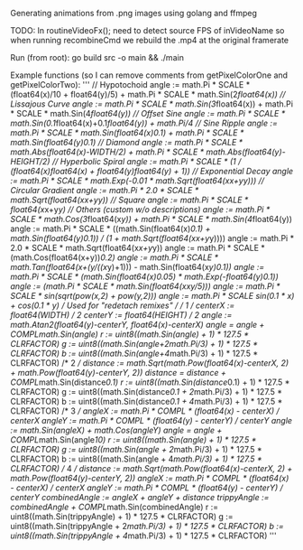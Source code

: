 Generating animations from .png images using golang and ffmpeg

TODO: In routineVideoFx(); need to detect source FPS of inVideoName so when running recombineCmd we rebuild the .mp4 at the original framerate 

Run (from root): go build src -o main && ./main

Example functions (so I can remove comments from getPixelColorOne and getPixelColorTwo):
'''
    // Hypotochoid
    angle := math.Pi * SCALE * (float64(x)/10 + float64(y)/5) + math.Pi * SCALE * math.Sin(2*float64(x))
    // Lissajous Curve
	angle := math.Pi * SCALE * math.Sin(3*float64(x)) + math.Pi * SCALE * math.Sin(4*float64(y))
    // Offset Sine
	angle := math.Pi * SCALE * math.Sin(0.1*float64(x)+0.1*float64(y)) + math.Pi/4
    // Sine Ripple
	angle := math.Pi * SCALE * math.Sin(float64(x)*0.1) + math.Pi * SCALE * math.Sin(float64(y)*0.1) 
    // Diamond
	angle := math.Pi * SCALE * math.Abs(float64(x)-WIDTH/2) + math.Pi * SCALE * math.Abs(float64(y)-HEIGHT/2)
    // Hyperbolic Spiral
	angle := math.Pi * SCALE * (1 / (float64(x)*float64(x) + float64(y)*float64(y) + 1))
    // Exponential Decay
	angle := math.Pi * SCALE * math.Exp(-0.01 * math.Sqrt(float64(x*x+y*y)))
    // Circular Gradient
	angle := math.Pi * 2.0 * SCALE *  math.Sqrt(float64(x*x+y*y))
    // Square
    angle := math.Pi * SCALE * float64(x*x+y*y)
    // Others (custom w/o descriptions)
	angle := math.Pi * SCALE * math.Cos(3*float64(x*y)) + math.Pi * SCALE * math.Sin(4*float64(y))
    angle := math.Pi * SCALE * ((math.Sin(float64(x)*0.1) + math.Sin(float64(y)*0.1)) / (1 + math.Sqrt(float64(x*x+y*y))))
	angle := math.Pi * 2.0 * SCALE * math.Sqrt(float64(x*x+y*y))
    angle := math.Pi * SCALE * (math.Cos(float64(x+y))*0.2)
    angle := math.Pi * SCALE * math.Tan(float64(x+(y/((x*y)+1))) - math.Sin(float64(x*y)*0.1))
    angle := math.Pi * SCALE * (math.Sin(float64(x)*0.05) * math.Exp(-float64(y)*0.1))
    angle := (math.Pi * SCALE * math.Sin(float64(x*x*y/5)))
    angle := math.Pi * SCALE * sin(sqrt(pow(x,2) + pow(y,2)))
    angle := math.Pi * SCALE *sin(0.1 * x) + cos(0.1 * y)
    /* Used for "redetach remixes" */
    /* 1 */
    centerX := float64(WIDTH) / 2
    centerY := float64(HEIGHT) / 2
    angle := math.Atan2(float64(y)-centerY, float64(x)-centerX)
    angle = angle + COMPL*math.Sin(angle)
    r := uint8((math.Sin(angle) + 1) * 127.5 * CLRFACTOR)
    g := uint8((math.Sin(angle+2*math.Pi/3) + 1) * 127.5 * CLRFACTOR)
    b := uint8((math.Sin(angle+4*math.Pi/3) + 1) * 127.5 * CLRFACTOR)
    /* 2 */
    distance := math.Sqrt(math.Pow(float64(x)-centerX, 2) + math.Pow(float64(y)-centerY, 2))
    distance = distance + COMPL*math.Sin(distance*0.1)
    r := uint8((math.Sin(distance*0.1) + 1) * 127.5 * CLRFACTOR)
    g := uint8((math.Sin(distance*0.1 + 2*math.Pi/3) + 1) * 127.5 * CLRFACTOR)
    b := uint8((math.Sin(distance*0.1 + 4*math.Pi/3) + 1) * 127.5 * CLRFACTOR)
    /* 3 */
    angleX := math.Pi * COMPL * (float64(x) - centerX) / centerX
    angleY := math.Pi * COMPL * (float64(y) - centerY) / centerY
    angle := math.Sin(angleX) + math.Cos(angleY)
    angle = angle + COMPL*math.Sin(angle*10)
    r := uint8((math.Sin(angle) + 1) * 127.5 * CLRFACTOR)
    g := uint8((math.Sin(angle + 2*math.Pi/3) + 1) * 127.5 * CLRFACTOR)
    b := uint8((math.Sin(angle + 4*math.Pi/3) + 1) * 127.5 * CLRFACTOR)
    /* 4 */
    distance := math.Sqrt(math.Pow(float64(x)-centerX, 2) + math.Pow(float64(y)-centerY, 2))
    angleX := math.Pi * COMPL * (float64(x) - centerX) / centerX
    angleY := math.Pi * COMPL * (float64(y) - centerY) / centerY
    combinedAngle := angleX + angleY + distance
    trippyAngle := combinedAngle + COMPL*math.Sin(combinedAngle)
    r := uint8((math.Sin(trippyAngle) + 1) * 127.5 * CLRFACTOR)
    g := uint8((math.Sin(trippyAngle + 2*math.Pi/3) + 1) * 127.5 * CLRFACTOR)
    b := uint8((math.Sin(trippyAngle + 4*math.Pi/3) + 1) * 127.5 * CLRFACTOR)
'''